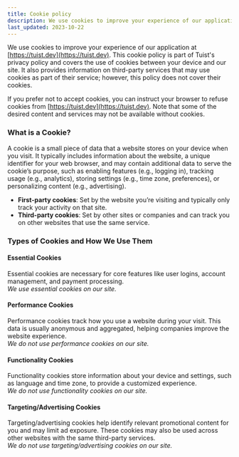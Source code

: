 ```yaml
---
title: Cookie policy
description: We use cookies to improve your experience of our application at https://tuist.dev. This cookie policy is part of Tuist's privacy policy and covers the use of cookies between your device and our site. It also provides information on third-party services that may use cookies as part of their service; however, this policy does not cover their cookies.
last_updated: 2023-10-22
---
```


We use cookies to improve your experience of our application at [https://tuist.dev](https://tuist.dev). This cookie policy is part of Tuist's privacy policy and covers the use of cookies between your device and our site. It also provides information on third-party services that may use cookies as part of their service; however, this policy does not cover their cookies.

If you prefer not to accept cookies, you can instruct your browser to refuse cookies from [https://tuist.dev](https://tuist.dev). Note that some of the desired content and services may not be available without cookies.

### What is a Cookie?

A cookie is a small piece of data that a website stores on your device when you visit. It typically includes information about the website, a unique identifier for your web browser, and may contain additional data to serve the cookie’s purpose, such as enabling features (e.g., logging in), tracking usage (e.g., analytics), storing settings (e.g., time zone, preferences), or personalizing content (e.g., advertising).

- **First-party cookies**: Set by the website you’re visiting and typically only track your activity on that site.
- **Third-party cookies**: Set by other sites or companies and can track you on other websites that use the same service.

### Types of Cookies and How We Use Them

#### Essential Cookies

Essential cookies are necessary for core features like user logins, account management, and payment processing.  
*We use essential cookies on our site.*

#### Performance Cookies

Performance cookies track how you use a website during your visit. This data is usually anonymous and aggregated, helping companies improve the website experience.  
*We do not use performance cookies on our site.*

#### Functionality Cookies

Functionality cookies store information about your device and settings, such as language and time zone, to provide a customized experience.  
*We do not use functionality cookies on our site.*

#### Targeting/Advertising Cookies

Targeting/advertising cookies help identify relevant promotional content for you and may limit ad exposure. These cookies may also be used across other websites with the same third-party services.  
*We do not use targeting/advertising cookies on our site.*
